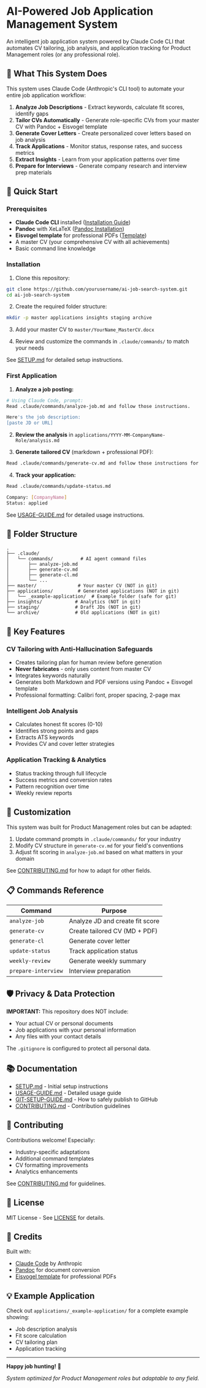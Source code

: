 # AI-Powered Job Application Management System

An intelligent job application system powered by Claude Code CLI that automates CV tailoring, job analysis, and application tracking for Product Management roles (or any professional role).

## 🎯 What This System Does

This system uses Claude Code (Anthropic's CLI tool) to automate your entire job application workflow:

1. **Analyze Job Descriptions** - Extract keywords, calculate fit scores, identify gaps
2. **Tailor CVs Automatically** - Generate role-specific CVs from your master CV with Pandoc + Eisvogel template
3. **Generate Cover Letters** - Create personalized cover letters based on job analysis
4. **Track Applications** - Monitor status, response rates, and success metrics
5. **Extract Insights** - Learn from your application patterns over time
6. **Prepare for Interviews** - Generate company research and interview prep materials

## 🚀 Quick Start

### Prerequisites

- **Claude Code CLI** installed ([Installation Guide](https://docs.claude.com/claude-code))
- **Pandoc** with XeLaTeX ([Pandoc Installation](https://pandoc.org/installing.html))
- **Eisvogel template** for professional PDFs ([Template](https://github.com/Wandmalfarbe/pandoc-latex-template))
- A master CV (your comprehensive CV with all achievements)
- Basic command line knowledge

### Installation

1. Clone this repository:
```bash
git clone https://github.com/yourusername/ai-job-search-system.git
cd ai-job-search-system
```

2. Create the required folder structure:
```bash
mkdir -p master applications insights staging archive
```

3. Add your master CV to `master/YourName_MasterCV.docx`

4. Review and customize the commands in `.claude/commands/` to match your needs

See [SETUP.md](SETUP.md) for detailed setup instructions.

### First Application

1. **Analyze a job posting:**
```bash
# Using Claude Code, prompt:
Read .claude/commands/analyze-job.md and follow those instructions.

Here's the job description:
[paste JD or URL]
```

2. **Review the analysis** in `applications/YYYY-MM-CompanyName-Role/analysis.md`

3. **Generate tailored CV** (markdown + professional PDF):
```bash
Read .claude/commands/generate-cv.md and follow those instructions for [CompanyName].
```

4. **Track your application:**
```bash
Read .claude/commands/update-status.md

Company: [CompanyName]
Status: applied
```

See [USAGE-GUIDE.md](USAGE-GUIDE.md) for detailed usage instructions.

## 📁 Folder Structure

```
.
├── .claude/
│   └── commands/          # AI agent command files
│       ├── analyze-job.md
│       ├── generate-cv.md
│       ├── generate-cl.md
│       └── ...
├── master/               # Your master CV (NOT in git)
├── applications/         # Generated applications (NOT in git)
│   └── _example-application/  # Example folder (safe for git)
├── insights/            # Analytics (NOT in git)
├── staging/             # Draft JDs (NOT in git)
└── archive/             # Old applications (NOT in git)
```

## 🎨 Key Features

### CV Tailoring with Anti-Hallucination Safeguards
- Creates tailoring plan for human review before generation
- **Never fabricates** - only uses content from master CV
- Integrates keywords naturally
- Generates both Markdown and PDF versions using Pandoc + Eisvogel template
- Professional formatting: Calibri font, proper spacing, 2-page max

### Intelligent Job Analysis
- Calculates honest fit scores (0-10)
- Identifies strong points and gaps
- Extracts ATS keywords
- Provides CV and cover letter strategies

### Application Tracking & Analytics
- Status tracking through full lifecycle
- Success metrics and conversion rates
- Pattern recognition over time
- Weekly review reports

## 🔧 Customization

This system was built for Product Management roles but can be adapted:

1. Update command prompts in `.claude/commands/` for your industry
2. Modify CV structure in `generate-cv.md` for your field's conventions
3. Adjust fit scoring in `analyze-job.md` based on what matters in your domain

See [CONTRIBUTING.md](CONTRIBUTING.md) for how to adapt for other fields.

## 📋 Commands Reference

| Command | Purpose |
|---------|---------|
| `analyze-job` | Analyze JD and create fit score |
| `generate-cv` | Create tailored CV (MD + PDF) |
| `generate-cl` | Generate cover letter |
| `update-status` | Track application status |
| `weekly-review` | Generate weekly summary |
| `prepare-interview` | Interview preparation |

## 🛡️ Privacy & Data Protection

**IMPORTANT:** This repository does NOT include:
- Your actual CV or personal documents
- Job applications with your personal information
- Any files with your contact details

The `.gitignore` is configured to protect all personal data.

## 📚 Documentation

- [SETUP.md](SETUP.md) - Initial setup instructions
- [USAGE-GUIDE.md](USAGE-GUIDE.md) - Detailed usage guide
- [GIT-SETUP-GUIDE.md](GIT-SETUP-GUIDE.md) - How to safely publish to GitHub
- [CONTRIBUTING.md](CONTRIBUTING.md) - Contribution guidelines

## 🤝 Contributing

Contributions welcome! Especially:
- Industry-specific adaptations
- Additional command templates
- CV formatting improvements
- Analytics enhancements

See [CONTRIBUTING.md](CONTRIBUTING.md) for guidelines.

## 📄 License

MIT License - See [LICENSE](LICENSE) for details.

## 🙏 Credits

Built with:
- [Claude Code](https://docs.claude.com/claude-code) by Anthropic
- [Pandoc](https://pandoc.org/) for document conversion
- [Eisvogel template](https://github.com/Wandmalfarbe/pandoc-latex-template) for professional PDFs

## 💡 Example Application

Check out `applications/_example-application/` for a complete example showing:
- Job description analysis
- Fit score calculation
- CV tailoring plan
- Application tracking

---

**Happy job hunting!** 🎯

*System optimized for Product Management roles but adaptable to any field.*
